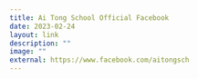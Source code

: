 ```yaml
---
title: Ai Tong School Official Facebook
date: 2023-02-24
layout: link
description: ""
image: ""
external: https://www.facebook.com/aitongsch
---
```


